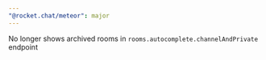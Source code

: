 ```yaml
---
"@rocket.chat/meteor": major
---
```


No longer shows archived rooms in `rooms.autocomplete.channelAndPrivate` endpoint
